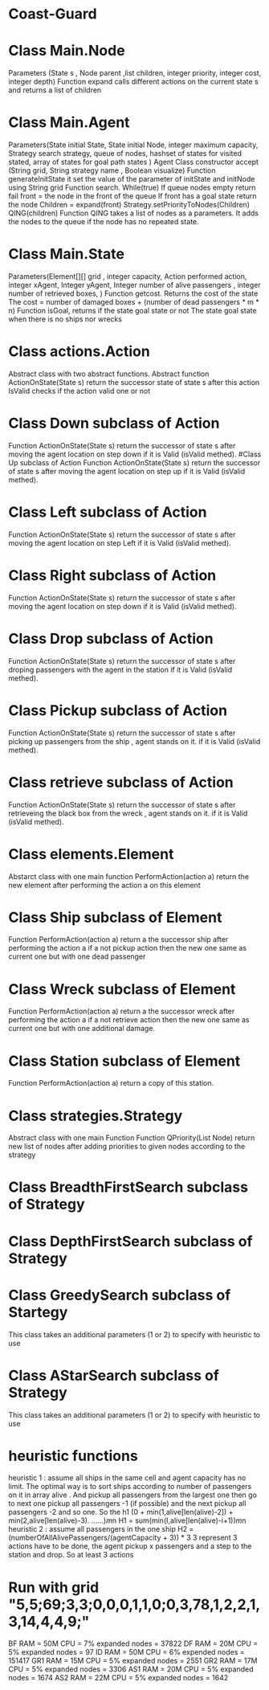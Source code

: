 # Coast-Guard

# Class Main.Node
Parameters (State s , Node parent ,list children, integer priority,
integer cost, integer depth)
Function expand calls different actions on the current state s and
returns a list of children
# Class Main.Agent
Parameters(State initial State, State initial Node, integer
maximum capacity, Strategy search strategy, queue of nodes,
hashset of states for visited stated, array of states for goal path
states )
Agent Class constructor accept (String grid, String strategy name ,
Boolean visualize)
Function generateInitState it set the value of the parameter of
initState and initNode using String grid
Function search.
While(true)
If queue nodes empty
return fail
front = the node in the front of the queue
If front has a goal state return the node
Children = expand(front)
Strategy.setPriorityToNodes(Children)
QING(children)
Function QING takes a list of nodes as a parameters. It adds the
nodes to the queue if the node has no repeated state.
# Class Main.State
Parameters(Element[][] grid , integer capacity, Action performed
action, integer xAgent, Integer yAgent, Integer number of alive
passengers , integer number of retrieved boxes, )
Function getcost. Returns the cost of the state
The cost = number of damaged boxes + (number of dead
passengers * m * n)
Function isGoal, returns if the state goal state or not
The state goal state when there is no ships nor wrecks
# Class actions.Action
Abstract class with two abstract functions.
Abstract function ActionOnState(State s) return the successor state of
state s after this action
IsValid checks if the action valid one or not
# Class Down subclass of Action
Function ActionOnState(State s) return the successor of state s after
moving the agent location on step down if it is Valid (isValid methed).
#Class Up subclass of Action
Function ActionOnState(State s) return the successor of state s after
moving the agent location on step up if it is Valid (isValid methed).
# Class Left subclass of Action
Function ActionOnState(State s) return the successor of state s after
moving the agent location on step Left if it is Valid (isValid methed).
# Class Right subclass of Action
Function ActionOnState(State s) return the successor of state s after
moving the agent location on step down if it is Valid (isValid methed).
# Class Drop subclass of Action
Function ActionOnState(State s) return the successor of state s after
droping passengers with the agent in the station if it is Valid (isValid
methed).
# Class Pickup subclass of Action
Function ActionOnState(State s) return the successor of state s after
picking up passengers from the ship , agent stands on it. if it is Valid
(isValid methed).
# Class retrieve subclass of Action
Function ActionOnState(State s) return the successor of state s after
retrieveing the black box from the wreck , agent stands on it. if it is Valid
(isValid methed).
# Class elements.Element
Abstarct class with one main function
PerformAction(action a) return the new element after performing the
action a on this element
# Class Ship subclass of Element
Function PerformAction(action a) return a the successor ship after
performing the action a if a not pickup action then the new one same as
current one but with one dead passenger
# Class Wreck subclass of Element
Function PerformAction(action a) return a the successor wreck after
performing the action a if a not retrieve action then the new one same
as current one but with one additional damage.
# Class Station subclass of Element
Function PerformAction(action a) return a copy of this station.
# Class strategies.Strategy
Abstract class with one main Function
Function QPriority(List Node) return new list of nodes after adding
priorities to given nodes according to the strategy
# Class BreadthFirstSearch subclass of Strategy
# Class DepthFirstSearch subclass of Strategy
# Class GreedySearch subclass of Startegy
This class takes an additional parameters (1 or 2) to specify with
heuristic to use
# Class AStarSearch subclass of Strategy
This class takes an additional parameters (1 or 2) to specify with
heuristic to use
# heuristic functions
heuristic 1 : assume all ships in the same cell and agent capacity has no
limit. The optimal way is to sort ships according to number of passengers
on it in array alive . And pickup all passengers from the largest one then
go to next one pickup all passengers -1 (if possible) and the next pickup
all passengers -2 and so one.
So the h1 (0 + min(1,alive[len(alive)-2]) + min(2,alive[len(alive)-3).
......)*m*n
H1 = sum(min(I,alive[len(alive)-i+1))*m*n
heuristic 2 : assume all passengers in the one ship
H2 = (numberOfAllAlivePassengers/(agentCapacity + 3)) * 3
3 represent 3 actions have to be done, the agent pickup x passengers and
a step to the station and drop. So at least 3 actions
# Run with grid "5,5;69;3,3;0,0,0,1,1,0;0,3,78,1,2,2,1,3,14,4,4,9;"
BF RAM = 50M CPU = 7% expanded nodes = 37822
DF RAM = 20M CPU = 5% expanded nodes = 97
ID RAM = 50M CPU = 6% expended nodes = 151417
GR1 RAM = 15M CPU = 5% expanded nodes = 2551
GR2 RAM = 17M CPU = 5% expanded nodes = 3306
AS1 RAM = 20M CPU = 5% expanded nodes = 1674
AS2 RAM = 22M CPU = 5% expanded nodes = 1642
